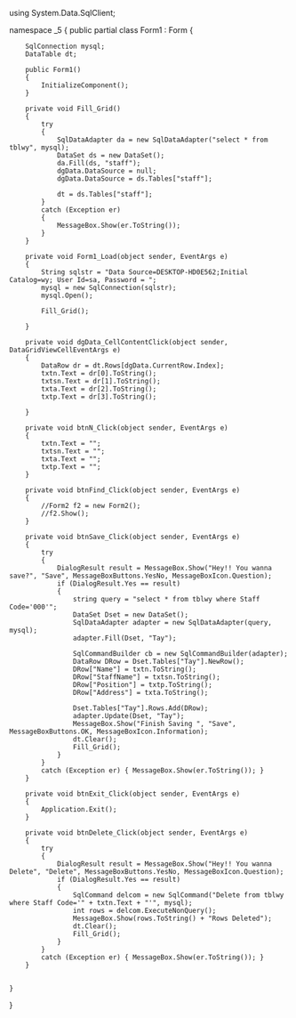 using System.Data.SqlClient;

namespace _5
{
    public partial class Form1 : Form
    {

        SqlConnection mysql;
        DataTable dt;

        public Form1()
        {
            InitializeComponent();
        }

        private void Fill_Grid()
        {
            try
            {
                SqlDataAdapter da = new SqlDataAdapter("select * from tblwy", mysql);
                DataSet ds = new DataSet();
                da.Fill(ds, "staff");
                dgData.DataSource = null;
                dgData.DataSource = ds.Tables["staff"];

                dt = ds.Tables["staff"];
            }
            catch (Exception er)
            {
                MessageBox.Show(er.ToString());
            }
        }

        private void Form1_Load(object sender, EventArgs e)
        {
            String sqlstr = "Data Source=DESKTOP-HD0E562;Initial Catalog=wy; User Id=sa, Password = ";
            mysql = new SqlConnection(sqlstr);
            mysql.Open();

            Fill_Grid();

        }

        private void dgData_CellContentClick(object sender, DataGridViewCellEventArgs e)
        {
            DataRow dr = dt.Rows[dgData.CurrentRow.Index];
            txtn.Text = dr[0].ToString();
            txtsn.Text = dr[1].ToString();
            txta.Text = dr[2].ToString();
            txtp.Text = dr[3].ToString();

        }

        private void btnN_Click(object sender, EventArgs e)
        {
            txtn.Text = "";
            txtsn.Text = "";
            txta.Text = "";
            txtp.Text = "";
        }

        private void btnFind_Click(object sender, EventArgs e)
        {
            //Form2 f2 = new Form2();
            //f2.Show();
        }

        private void btnSave_Click(object sender, EventArgs e)
        {
            try
            {
                DialogResult result = MessageBox.Show("Hey!! You wanna save?", "Save", MessageBoxButtons.YesNo, MessageBoxIcon.Question);
                if (DialogResult.Yes == result)
                {
                    string query = "select * from tblwy where Staff Code='000'";
                    DataSet Dset = new DataSet();
                    SqlDataAdapter adapter = new SqlDataAdapter(query, mysql);
                    adapter.Fill(Dset, "Tay");

                    SqlCommandBuilder cb = new SqlCommandBuilder(adapter);
                    DataRow DRow = Dset.Tables["Tay"].NewRow();
                    DRow["Name"] = txtn.ToString();
                    DRow["StaffName"] = txtsn.ToString();
                    DRow["Position"] = txtp.ToString();
                    DRow["Address"] = txta.ToString();

                    Dset.Tables["Tay"].Rows.Add(DRow);
                    adapter.Update(Dset, "Tay");
                    MessageBox.Show("Finish Saving ", "Save", MessageBoxButtons.OK, MessageBoxIcon.Information);
                    dt.Clear();
                    Fill_Grid();
                }
            }
            catch (Exception er) { MessageBox.Show(er.ToString()); }
        }

        private void btnExit_Click(object sender, EventArgs e)
        {
            Application.Exit();
        }

        private void btnDelete_Click(object sender, EventArgs e)
        {
            try
            {
                DialogResult result = MessageBox.Show("Hey!! You wanna Delete", "Delete", MessageBoxButtons.YesNo, MessageBoxIcon.Question);
                if (DialogResult.Yes == result)
                {
                    SqlCommand delcom = new SqlCommand("Delete from tblwy where Staff Code='" + txtn.Text + "'", mysql);
                    int rows = delcom.ExecuteNonQuery();
                    MessageBox.Show(rows.ToString() + "Rows Deleted");
                    dt.Clear();
                    Fill_Grid();
                }
            }
            catch (Exception er) { MessageBox.Show(er.ToString()); }
        }

       
    }
}
